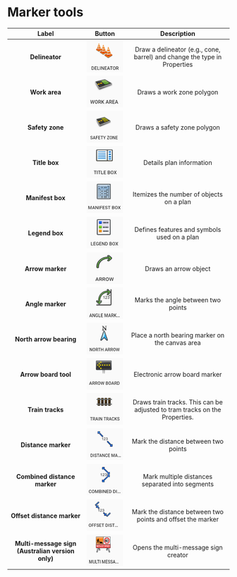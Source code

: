 # Marker tools

|                      Label                       |                Button                 |                         Description                          |
| :----------------------------------------------: | :-----------------------------------: | :----------------------------------------------------------: |
|                  **Delineator**                  | ![marker1](./Assets/marker1.png)  | Draw a delineator (e.g., cone, barrel) and change the type in Properties |
|                  **Work area**                   | ![marker2](./Assets/marker2.png)  |                  Draws a work zone polygon                   |
|                 **Safety zone**                  | ![marker3](./Assets/marker3.png)  |                 Draws a safety zone polygon                  |
|                  **Title box**                   | ![marker4](./Assets/marker4.png)  |                   Details plan information                   |
|                 **Manifest box**                 | ![marker5](./Assets/marker5.png)  |           Itemizes the number of objects on a plan           |
|                  **Legend box**                  | ![marker6](./Assets/marker6.png)  |         Defines features and symbols used on a plan          |
|                 **Arrow marker**                 | ![marker7](./Assets/marker7.png)  |                    Draws an arrow object                     |
|                 **Angle marker**                 | ![marker8](./Assets/marker8.png)  |              Marks the angle between two points              |
|             **North arrow bearing**              | ![marker9](./Assets/marker9.png)  |       Place a north bearing marker on the canvas area        |
|               **Arrow board tool**               | ![marker10](./Assets/marker10.png) |                Electronic arrow board marker                 |
|                 **Train tracks**                 | ![marker11](./Assets/marker11.png) | Draws train tracks. This can be adjusted to tram tracks on the Properties. |
|               **Distance marker**                | ![marker12](./Assets/marker12.png) |             Mark the distance between two points             |
|           **Combined distance marker**           | ![marker13](./Assets/marker13.png) |       Mark multiple distances separated into segments        |
|            **Offset distance marker**            | ![marker14](./Assets/marker14.png) |  Mark the distance between two points and offset the marker  |
| **Multi-message sign (Australian version only)** | ![marker15](./Assets/marker15.png) |             Opens the multi-message sign creator             |



